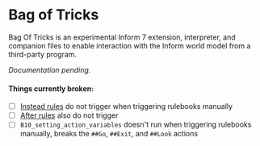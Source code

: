 # Bag of Tricks

Bag Of Tricks is an experimental Inform 7 extension, interpreter, and companion files to enable interaction with the Inform world model from a third-party program.

_Documentation pending._

#### Things currently broken:

- [ ] [Instead rules](http://inform7.com/book/WI_7_2.html) do not trigger when triggering rulebooks manually
- [ ] [After rules](http://inform7.com/book/WI_7_5.html) also do not trigger
- [ ] `B10_setting_action_variables` doesn't run when triggering rulebooks manually, breaks the `##Go`, `##Exit`, and `##Look` actions

